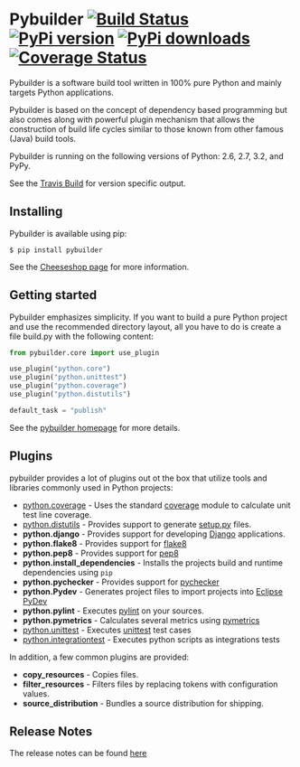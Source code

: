 Pybuilder [![Build Status](https://secure.travis-ci.org/pybuilder/pybuilder.png?branch=master)](http://travis-ci.org/pybuilder/pybuilder) [![PyPi version](https://pypip.in/v/pybuilder/badge.png)](https://crate.io/packages/pybuilder/) [![PyPi downloads](https://pypip.in/d/pybuilder/badge.png)](https://crate.io/packages/pybuilder/) [![Coverage Status](https://coveralls.io/repos/pybuilder/pybuilder/badge.png?branch=master)](https://coveralls.io/r/pybuilder/pybuilder?branch=master)
=========

Pybuilder is a software build tool written in 100% pure Python and mainly 
targets Python applications.

Pybuilder is based on the concept of dependency based programming but also comes
along with powerful plugin mechanism that allows the construction of build life
cycles similar to those known from other famous (Java) build tools.

Pybuilder is running on the following versions of Python: 2.6, 2.7, 3.2, and PyPy.

See the [Travis Build](http://travis-ci.org/#!/pybuilder/pybuilder) for version specific output.

## Installing

Pybuilder is available using pip:

    $ pip install pybuilder

See the [Cheeseshop page](http://pypi.python.org/pypi/pybuilder/) for more
information.

## Getting started

Pybuilder emphasizes simplicity. If you want to build a pure Python project and
use the recommended directory layout, all you have to do is create a file 
build.py with the following content:

```python
from pybuilder.core import use_plugin

use_plugin("python.core")
use_plugin("python.unittest")
use_plugin("python.coverage")
use_plugin("python.distutils")

default_task = "publish"
```

See the [pybuilder homepage](http://pybuilder.github.com/) for more details.

## Plugins

pybuilder provides a lot of plugins out ot the box that utilize tools and libraries commonly used in Python projects:

* [python.coverage](http://pybuilder.github.com/documentation/plugins.html#measuring_unittest_coverage) - Uses the standard [coverage](http://pypi.python.org/pypi/coverage/) module to calculate unit test line coverage.
* [python.distutils](http://pybuilder.github.com/documentation/plugins.html#building_a_python_egg) - Provides support to generate [setup.py](http://pypi.python.org/pypi/setuptools) files.
* **python.django** - Provides support for developing [Django](https://www.djangoproject.com/) applications.
* **python.flake8** - Provides support for [flake8](http://pypi.python.org/pypi/flake8/)
* **python.pep8** - Provides support for [pep8](http://pypi.python.org/pypi/pep8)
* **python.install_dependencies** - Installs the projects build and runtime dependencies using `pip`
* **python.pychecker** - Provides support for [pychecker](http://pychecker.sourceforge.net/)
* **python.Pydev** - Generates project files to import projects into [Eclipse PyDev](http://pydev.org/)
* **python.pylint** - Executes [pylint](http://www.logilab.org/857/) on your sources.
* **python.pymetrics** - Calculates several metrics using [pymetrics](http://sourceforge.net/projects/pymetrics/)
* [python.unittest](http://pybuilder.github.com/documentation/plugins.html#running_python_unittests) - Executes [unittest](http://docs.python.org/library/unittest.html) test cases
* [python.integrationtest](http://pybuilder.github.com/documentation/plugins.html#running_python_integration_tests) - Executes python scripts as integrations tests

In addition, a few common plugins are provided:

* **copy_resources** - Copies files.
* **filter_resources** - Filters files by replacing tokens with configuration values.
* **source_distribution** - Bundles a source distribution for shipping.

## Release Notes

The release notes can be found [here](http://pybuilder.github.com/releasenotes/)
